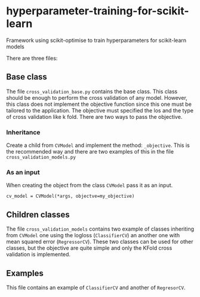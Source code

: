 # hyperparameter-training-for-scikit-learn
Framework using scikit-optimise to train hyperparameters for scikit-learn models

There are three files:

## Base class
The file `cross_validation_base.py` contains the base class. This class should be enough to perform the cross 
validation of any model. However, this class does not implement the objective function since this one must be tailored
to the application. The objective must specified the los and the type of cross validation like k fold.
There are two ways to pass the objective.

### Inheritance
Create a child from `CVModel` and implement the method: `_objective`. This is the recommended way and there are 
two examples of this in the file `cross_validation_models.py`

### As an input
When creating the object from the class `CVModel` pass it as an input.
``` 
cv_model = CVModel(*args, objectve=my_objective)
```

## Children classes
The file `cross_validation_models` contains two example of classes inheriting from `CVModel` one using the logloss 
(`ClassifierCV`) an another one with mean squared error (`RegressorCV`). These two classes can be used for other classes,
but the objective are quite simple and only the KFold cross validation is implemented.

## Examples
This file contains an example of `ClassifierCV` and another of `RegresorCV`.